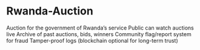 # Rwanda-Auction
Auction for the government of Rwanda’s service
Public can watch auctions live
Archive of past auctions, bids, winners
Community flag/report system for fraud
Tamper-proof logs (blockchain optional for long-term trust)
